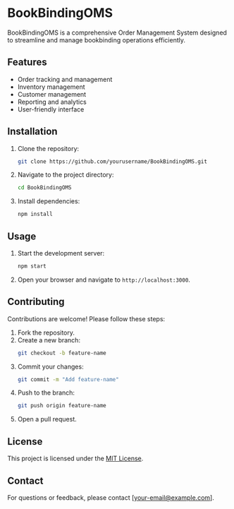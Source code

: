 # BookBindingOMS

BookBindingOMS is a comprehensive Order Management System designed to streamline and manage bookbinding operations efficiently.

## Features

- Order tracking and management
- Inventory management
- Customer management
- Reporting and analytics
- User-friendly interface

## Installation

1. Clone the repository:
    ```bash
    git clone https://github.com/yourusername/BookBindingOMS.git
    ```
2. Navigate to the project directory:
    ```bash
    cd BookBindingOMS
    ```
3. Install dependencies:
    ```bash
    npm install
    ```

## Usage

1. Start the development server:
    ```bash
    npm start
    ```
2. Open your browser and navigate to `http://localhost:3000`.

## Contributing

Contributions are welcome! Please follow these steps:

1. Fork the repository.
2. Create a new branch:
    ```bash
    git checkout -b feature-name
    ```
3. Commit your changes:
    ```bash
    git commit -m "Add feature-name"
    ```
4. Push to the branch:
    ```bash
    git push origin feature-name
    ```
5. Open a pull request.

## License

This project is licensed under the [MIT License](LICENSE).

## Contact

For questions or feedback, please contact [your-email@example.com].
